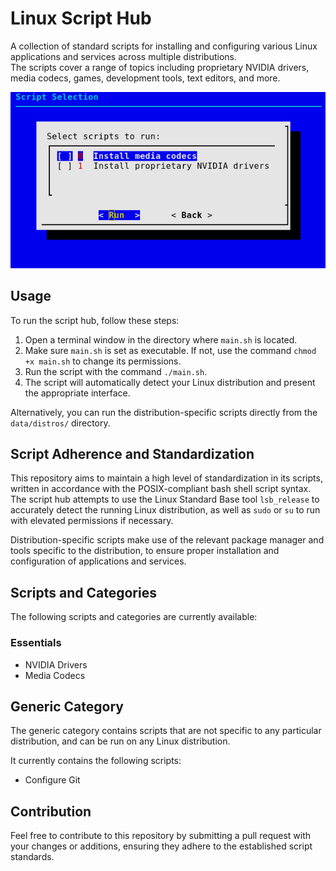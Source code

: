# Linux Script Hub

A collection of standard scripts for installing and configuring various Linux applications and services across multiple distributions.\
The scripts cover a range of topics including proprietary NVIDIA drivers, media codecs, games, development tools, text editors, and more.

![demo](https://github.com/Hezkore/linux-script-hub/blob/master/demo.png?raw=true)

## Usage

To run the script hub, follow these steps:
1. Open a terminal window in the directory where `main.sh` is located.
2. Make sure `main.sh` is set as executable. If not, use the command `chmod +x main.sh` to change its permissions.
3. Run the script with the command `./main.sh`.
4. The script will automatically detect your Linux distribution and present the appropriate interface.

Alternatively, you can run the distribution-specific scripts directly from the `data/distros/` directory.

## Script Adherence and Standardization

This repository aims to maintain a high level of standardization in its scripts, written in accordance with the POSIX-compliant bash shell script syntax.\
The script hub attempts to use the Linux Standard Base tool `lsb_release` to accurately detect the running Linux distribution, as well as `sudo` or `su` to run with elevated permissions if necessary.

Distribution-specific scripts make use of the relevant package manager and tools specific to the distribution, to ensure proper installation and configuration of applications and services.

## Scripts and Categories

The following scripts and categories are currently available:

### Essentials
* NVIDIA Drivers
* Media Codecs

## Generic Category

The generic category contains scripts that are not specific to any particular distribution, and can be run on any Linux distribution.

It currently contains the following scripts:

* Configure Git

## Contribution

Feel free to contribute to this repository by submitting a pull request with your changes or additions, ensuring they adhere to the established script standards.